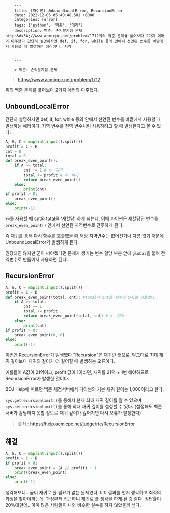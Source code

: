 

        ---
        title: [파이썬] UnboundLocalError, RecursionError
        date: 2022-12-06 05:40:48.501 +0000
        categories: [error]
        tags: ['python', '백준', '에러']
        description: 백준: 손익분기점 문제https&#x3A;//www.acmicpc.net/problem/1712위의 백준 문제를 풀어보다 2가지 에러와 마주했다.간단히 설명하자면 def, if, for, while 등의 안에서 선언된 변수를 바깥에서 사용할 때 발생하는 에러이다. 지역
        
        
        ---

        > 백준: 손익분기점 문제
> https://www.acmicpc.net/problem/1712

위의 백준 문제를 풀어보다 2가지 에러와 마주했다.

## UnboundLocalError

간단히 설명하자면 def, if, for, while 등의 안에서 선언된 변수를 바깥에서 사용할 때 발생하는 에러이다. 지역 변수를 전역 변수처럼 사용하려고 할 때 발생한다고 볼 수 있다.

```python
A, B, C = map(int,input().split())
profit = C - B
cnt = 0
total = 0
def break_even_point():
    if A >= total:
        cnt += 1 # <- 여기
        total += profit # <- 여기
        return break_even_point()
    else:
        print(cnt)
if profit > 0:
    break_even_point()
else:
    print(-1)
```
`+=`를 사용할 때 cnt와 total을 '재할당' 하게 되는데, 이때 파이썬은 재할당된 변수를 `break_even_point()` 안에서 선언된 지역변수로 간주하게 된다.

즉 재귀를 통해 다시 함수를 호출했을 때 해당 지역변수는 없어진거나 다름 없기 때문에 UnboundLocalError가 발생하게 된다.

권장되진 않지만 굳이 써야겠다면 문제가 생기는 변수 할당 부분 앞에 `global`을 붙여 전역변수로 만들어서 사용하면 된다.

## RecursionError

```python
A, B, C = map(int,input().split())
profit = C - B
def break_even_point(total, cnt): #total과 cnt를 함수의 인자로 만들었다.
    if A >= total:
        cnt += 1
        total += profit
        return break_even_point(total, cnt) # <- 여기
    else:
        print(cnt)
if profit > 0:
    break_even_point(0, 0)
else:
    print(-1)
```
이번엔 RecursionError가 발생했다
"Recursion"은 재귀란 뜻으로, 말그대로 최대 재귀 깊이보다 재귀의 길이가 더 깊어질 때 발생하는 오류이다.

예를들어 A값이 21억이고, profit 값이 1이라면, 재귀를 21억 + 1번 해야하므로 RecursionError가 발생한 것이다.

BOJ Help에 따르면 백준 채점서버에서 파이썬의 기본 재귀 깊이는 1,000이라고 한다.

`sys.getrecursionlimit()`를 통해서 현재 최대 재귀 깊이를 알 수 있으며
`sys.setrecursionlimit()`를 통해 최대 재귀 깊이를 설정할 수 있다. (설정해도 백준 서버가 감당하지 못할 정도로 재귀 깊이가 깊어지면 다시 오류가 발생한다)

> 출처 : https://help.acmicpc.net/judge/rte/RecursionError

## 해결
```python
A, B, C = map(int,input().split())
profit = C - B
if profit > 0:
    break_even_point = (A // profit) + 1
    print(break_even_point)
else:
    print(-1)
```
생각해보니.. 굳이 재귀로 풀 필요가 없는 문제였다 ㅎㅎ
결과를 먼저 생각하고 최적의 과정을 찾아야하는데, 과정부터 접근하니 재귀로 풀 생각을 하게 된 것 같다.
정답률이 20%대던데.. 아마 많은 사람들이 나와 비슷한 실수를 하지 않았을까 싶다.

        